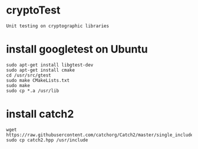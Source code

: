 # cryptoTest
	Unit testing on cryptographic libraries

# install googletest on Ubuntu
	sudo apt-get install libgtest-dev
	sudo apt-get install cmake
	cd /usr/src/gtest
	sudo make CMakeLists.txt
	sudo make
	sudo cp *.a /usr/lib

# install catch2
	wget https://raw.githubusercontent.com/catchorg/Catch2/master/single_include/catch2/catch.hpp
	sudo cp catch2.hpp /usr/include
